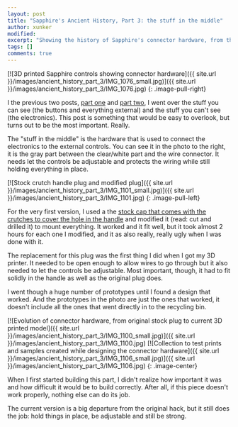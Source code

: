 ```yaml
---
layout: post
title: "Sapphire's Ancient History, Part 3: the stuff in the middle"
author: xunker
modified:
excerpt: "Showing the history of Sapphire's connector hardware, from the first version until now."
tags: []
comments: true
---
```

[![3D printed Sapphire controls showing connector hardware]({{ site.url }}/images/ancient_history_part_3/IMG_1076_small.jpg)]({{ site.url }}/images/ancient_history_part_3/IMG_1076.jpg)
{: .image-pull-right}

I the previous two posts, [part one]({{site.url}}/ancient-history-part-1/) and [part two]({{site.url}}/ancient-history-part-2/), I went over the stuff you can see (the buttons and everything external) and the stuff you can't see (the electronics). This post is something that would be easy to overlook, but turns out to be the most important. Really.

The "stuff in the middle" is the hardware that is used to connect the electronics to the external controls. You can see it in the photo to the right, it is the gray part between the clear/white part and the wire connector. It needs let the controls be adjustable and protects the wiring while still holding everything in place.

[![Stock crutch handle plug and modified plug]({{ site.url }}/images/ancient_history_part_3/IMG_1101_small.jpg)]({{ site.url }}/images/ancient_history_part_3/IMG_1101.jpg)
{: .image-pull-left}

For the very first version, I used a the [stock cap that comes with the crutches to cover the hole in the handle](http://www.walkeasy.com/shop/product_details.asp?ProductCode=C01) and modified it (read: cut and drilled it) to mount everything. It worked and it fit well, but it took almost 2 hours for each one I modified, and it as also really, really ugly when I was done with it.

The replacement for this plug was the first thing I did when I got my 3D printer. It needed to be open enough to allow wires to go through but it also needed to let the controls be adjustable. Most important, though, it had to fit solidly in the handle as well as the original plug does.

I went though a huge number of prototypes until I found a design that worked. And the prototypes in the photo are just the ones that worked, it doesn't include all the ones that went directly in to the recycling bin.

[![Evolution of connector hardware, from original stock plug to current 3D printed model]({{ site.url }}/images/ancient_history_part_3/IMG_1100_small.jpg)]({{ site.url }}/images/ancient_history_part_3/IMG_1100.jpg)
[![Collection to test prints and samples created while designing the connector hardware]({{ site.url }}/images/ancient_history_part_3/IMG_1106_small.jpg)]({{ site.url }}/images/ancient_history_part_3/IMG_1106.jpg)
{: .image-center}

When I first started building this part, I didn't realize how important it was and how difficult it would be to build correctly. After all, if this piece doesn't work properly, nothing else can do its job.

The current version is a big departure from the original hack, but it still does the job: hold things in place, be adjustable and still be strong.

